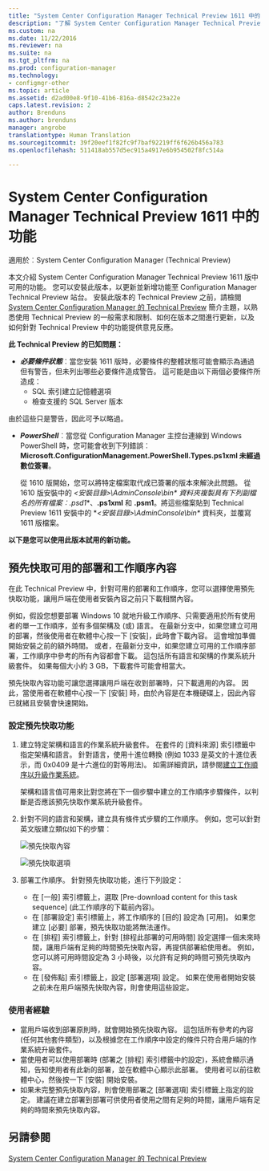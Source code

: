 ```yaml
---
title: "System Center Configuration Manager Technical Preview 1611 中的功能 | Microsoft Docs"
description: "了解 System Center Configuration Manager Technical Preview 1611 版中可用的功能。"
ms.custom: na
ms.date: 11/22/2016
ms.reviewer: na
ms.suite: na
ms.tgt_pltfrm: na
ms.prod: configuration-manager
ms.technology:
- configmgr-other
ms.topic: article
ms.assetid: d2ad00e8-9f10-41b6-816a-d8542c23a22e
caps.latest.revision: 2
author: Brenduns
ms.author: brenduns
manager: angrobe
translationtype: Human Translation
ms.sourcegitcommit: 39f20eef1f82fc9f7baf92219ff6f626b456a783
ms.openlocfilehash: 511418ab557d5ec915a4917e6b954502f8fc514a

---
```

# <a name="capabilities-in-technical-preview-1611-for-system-center-configuration-manager"></a>System Center Configuration Manager Technical Preview 1611 中的功能

適用於︰System Center Configuration Manager (Technical Preview)



本文介紹 System Center Configuration Manager Technical Preview 1611 版中可用的功能。 您可以安裝此版本，以更新並新增功能至 Configuration Manager Technical Preview 站台。 安裝此版本的 Technical Preview 之前，請檢閱 [System Center Configuration Manager 的 Technical Preview](../../core/get-started/technical-preview.md) 簡介主題，以熟悉使用 Technical Preview 的一般需求和限制、如何在版本之間進行更新，以及如何針對 Technical Preview 中的功能提供意見反應。    

**此 Technical Preview 的已知問題：**   
- ***必要條件狀態***︰當您安裝 1611 版時，必要條件的整體狀態可能會顯示為通過但有警告，但未列出哪些必要條件造成警告。 這可能是由以下兩個必要條件所造成：
  - SQL 索引建立記憶體選項
  - 檢查支援的 SQL Server 版本  

 由於這些只是警告，因此可予以略過。

- ***PowerShell***︰當您從 Configuration Manager 主控台連線到 Windows PowerShell 時，您可能會收到下列錯誤︰**Microsoft.ConfigurationManagement.PowerShell.Types.ps1xml 未經過數位簽署**。  

   從 1610 版開始，您可以將特定檔案取代成已簽署的版本來解決此問題。 從 1610 版安裝中的 **&lt;安裝目錄>\AdminConsole\bin\** 資料夾複製具有下列副檔名的所有檔案︰**.psd1**、**.ps1xml** 和 **.psm1**。將這些檔案貼到 Technical Preview 1611 安裝中的 **&lt;安裝目錄>\AdminConsole\bin\** 資料夾，並覆寫 1611 版檔案。


**以下是您可以使用此版本試用的新功能。**  

## <a name="pre-cache-content-for-available-deployments-and-task-sequences"></a>預先快取可用的部署和工作順序內容
在此 Technical Preview 中，針對可用的部署和工作順序，您可以選擇使用預先快取功能，讓用戶端在使用者安裝內容之前只下載相關內容。

例如，假設您想要部署 Windows 10 就地升級工作順序、只需要適用於所有使用者的單一工作順序，並有多個架構及 (或) 語言。 在最新分支中，如果您建立可用的部署，然後使用者在軟體中心按一下 [安裝]，此時會下載內容。 這會增加準備開始安裝之前的額外時間。 或者，在最新分支中，如果您建立可用的工作順序部署，工作順序中參考的所有內容都會下載。 這包括所有語言和架構的作業系統升級套件。 如果每個大小約 3 GB，下載套件可能會相當大。

預先快取內容功能可讓您選擇讓用戶端在收到部署時，只下載適用的內容。 因此，當使用者在軟體中心按一下 [安裝] 時，由於內容是在本機硬碟上，因此內容已就緒且安裝會快速開始。

### <a name="to-configure-the-pre-cache-feature"></a>設定預先快取功能

1. 建立特定架構和語言的作業系統升級套件。 在套件的 [資料來源] 索引標籤中指定架構和語言。 針對語言，使用十進位轉換 (例如 1033 是英文的十進位表示，而 0x0409 是十六進位的對等用法)。 如需詳細資訊，請參閱[建立工作順序以升級作業系統](/sccm/osd/deploy-use/create-a-task-sequence-to-upgrade-an-operating-system)。

    架構和語言值可用來比對您將在下一個步驟中建立的工作順序步驟條件，以判斷是否應該預先快取作業系統升級套件。
2. 針對不同的語言和架構，建立具有條件式步驟的工作順序。 例如，您可以針對英文版建立類似如下的步驟：

    ![預先快取內容](media/precacheproperties2.png)

    ![預先快取選項](media/precacheoptions2.png)  

3. 部署工作順序。 針對預先快取功能，進行下列設定：
    - 在 [一般] 索引標籤上，選取 [Pre-download content for this task sequence] (此工作順序的下載前內容)。
    - 在 [部署設定] 索引標籤上，將工作順序的 [目的] 設定為 [可用]。 如果您建立 [必要] 部署，預先快取功能將無法運作。
    - 在 [排程] 索引標籤上，針對 [排程此部署的可用時間] 設定選擇一個未來時間，讓用戶端有足夠的時間預先快取內容，再提供部署給使用者。 例如，您可以將可用時間設定為 3 小時後，以允許有足夠的時間可預先快取內容。  
    - 在 [發佈點] 索引標籤上，設定 [部署選項] 設定。 如果在使用者開始安裝之前未在用戶端預先快取內容，則會使用這些設定。


### <a name="user-experience"></a>使用者經驗
- 當用戶端收到部署原則時，就會開始預先快取內容。 這包括所有參考的內容 (任何其他套件類型)，以及根據您在工作順序中設定的條件只符合用戶端的作業系統升級套件。
- 當使用者可以使用部署時 (部署之 [排程] 索引標籤中的設定)，系統會顯示通知，告知使用者有此新的部署，並在軟體中心顯示此部署。 使用者可以前往軟體中心，然後按一下 [安裝] 開始安裝。
- 如果未完整預先快取內容，則會使用部署之 [部署選項] 索引標籤上指定的設定。 建議在建立部署到部署可供使用者使用之間有足夠的時間，讓用戶端有足夠的時間來預先快取內容。


## <a name="see-also"></a>另請參閱
[System Center Configuration Manager 的 Technical Preview](../../core/get-started/technical-preview.md)



<!--HONumber=Dec16_HO3-->


